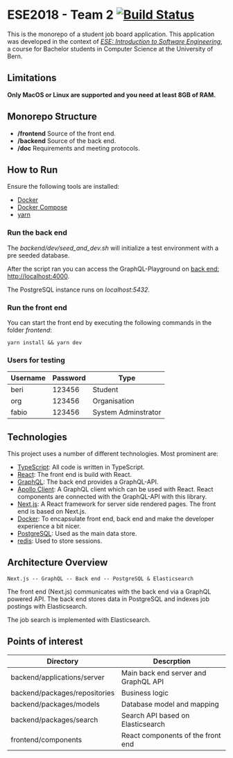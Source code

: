 # ESE2018 - Team 2 [![Build Status](https://travis-ci.com/eseTeam2/ese2018-team2.svg?branch=master)](https://travis-ci.com/eseTeam2/ese2018-team2)

This is the monorepo of a student job board application.
This application was developed in the context of
[*ESE: Introduction to Software Engineering*](http://scg.unibe.ch/teaching/ese?_s=Nsa-grgFUmyAcN6b&_k=42JrWQtE&_n&15),
a course for Bachelor students in Computer Science at the University of Bern.

## Limitations

**Only MacOS or Linux are supported and you need at least 8GB of RAM.**

## Monorepo Structure

* **/frontend** Source of the front end.
* **/backend** Source of the back end.
* **/doc** Requirements and meeting protocols.

## How to Run

Ensure the following tools are installed:

* [Docker](https://www.docker.com)
* [Docker Compose](https://docs.docker.com/compose/)
* [yarn](https://yarnpkg.com/lang/en/)

### Run the back end

The *backend/dev/seed_and_dev.sh* will initialize a test environment with a pre seeded database.

After the script ran you can access the GraphQL-Playground on [back end: http://localhost:4000](http://localhost:4000).

The PostgreSQL instance runs on *localhost:5432*.

### Run the front end

You can start the front end by executing the following commands in the folder *frontend*:

````
yarn install && yarn dev
````

### Users for testing

| Username | Password | Type |
| -------- |----------| -----|
| beri | 123456 | Student |
| org | 123456 | Organisation |
| fabio | 123456 | System Adminstrator |

## Technologies

This project uses a number of different technologies. Most prominent are:

* [TypeScript](https://www.typescriptlang.org): All code is written in TypeScript.
* [React](https://reactjs.org): The front end is build with React.
* [GraphQL](https://graphql.org): The back end provides a GraphQL-API.
* [Apollo Client](https://www.apollographql.com/docs/react/): A GraphQL client which can be used with React. React components are connected with the GraphQL-API with this library.
* [Next.js](https://nextjs.org): A React framework for server side rendered pages. The front end is based on Next.js.
* [Docker](https://www.docker.com): To encapsulate front end, back end and make the developer experience a bit nicer.
* [PostgreSQL](https://www.postgresql.org): Used as the main data store.
* [redis](https://redis.io): Used to store sessions.

## Architecture Overview

````
Next.js -- GraphQL -- Back end -- PostgreSQL & Elasticsearch
````

The front end (Next.js) communicates with the back end via a GraphQL powered API. The back end stores data in PostgreSQL and indexes job postings with Elasticsearch.

The job search is implemented with Elasticsearch.

## Points of interest

 Directory | Descrption |
| -------- |----------|
| backend/applications/server | Main back end server and GraphQL API |
| backend/packages/repositories | Business logic |
| backend/packages/models | Database model and mapping |
| backend/packages/search | Search API based on Elasticsearch |
| frontend/components | React components of the front end |